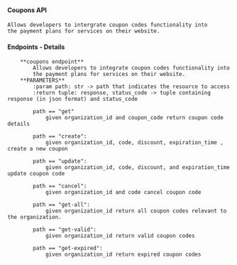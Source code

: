 #### Coupons API
    Allows developers to intergrate coupon codes functionality into 
    the payment plans for services on their website.
    
#### Endpoints - Details
        **coupons endpoint**
            Allows developers to integrate coupon codes functionality into
            the payment plans for services on their website.
        **PARAMETERS**
            :param path: str -> path that indicates the resource to access
            :return tuple: response, status_code -> tuple containing response (in json format) and status_code

            path == "get"
                given organization_id and coupon_code return coupon code details

            path == "create":
                given organization_id, code, discount, expiration_time , create a new coupon

            path == "update":
                given organization_id, code, discount, and expiration_time update coupon code

            path == "cancel":
                given organization_id and code cancel coupon code

            path == "get-all":
                given organization_id return all coupon codes relevant to the organization.

            path == "get-valid":
                given organization_id return valid coupon codes

            path == "get-expired":
                given organization_id return expired coupon codes

